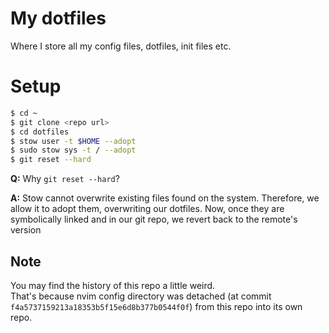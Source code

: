 # My dotfiles

Where I store all my config files, dotfiles, init files etc.


# Setup

```bash
$ cd ~ 
$ git clone <repo url>
$ cd dotfiles
$ stow user -t $HOME --adopt
$ sudo stow sys -t / --adopt
$ git reset --hard
```

**Q:** Why `git reset --hard`?

**A:** Stow cannot overwrite existing files found on the system.
Therefore, we allow it to adopt them, overwriting our dotfiles. 
Now, once they are symbolically linked and in our git repo, we revert back to the remote's version


## Note
You may find the history of this repo a little weird. \
That's because nvim config directory was detached (at commit `f4a5737159213a18353b5f15e6d8b377b0544f0f`) 
from this repo into its own repo.

